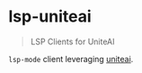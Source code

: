 # lsp-uniteai
> LSP Clients for UniteAI

`lsp-mode` client leveraging [uniteai](https://github.com/freckletonj/uniteai).
